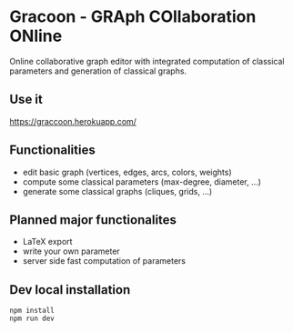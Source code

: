 # Gracoon - GRAph COllaboration ONline

Online collaborative graph editor with integrated computation of classical parameters and generation of classical graphs.

## Use it

<https://graccoon.herokuapp.com/>



## Functionalities

- edit basic graph (vertices, edges, arcs, colors, weights)
- compute some classical parameters (max-degree, diameter, ...) 
- generate some classical graphs (cliques, grids, ...)


## Planned major functionalites

- LaTeX export
- write your own parameter
- server side fast computation of parameters

## Dev local installation

```
npm install
npm run dev
```

